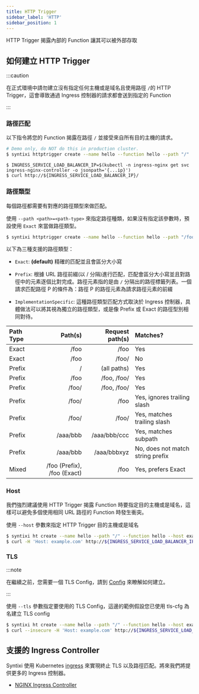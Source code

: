 ```yaml
---
title: HTTP Trigger
sidebar_label: 'HTTP'
sidebar_position: 1
---
```


HTTP Trigger 揭露內部的 Function 讓其可以被外部存取


## 如何建立 HTTP Trigger

:::caution

在正式環境中請勿建立沒有指定任何主機或是域名且使用路徑 `/`的 HTTP Trigger，這會導致通過 Ingress 控制器的請求都會送到指定的 Function



:::

### 路徑匹配

以下指令將您的 Function 揭露在路徑 `/` 並接受來自所有目的主機的請求。


```sh
# Demo only, do NOT do this in production cluster.
$ syntixi httptrigger create --name hello --function hello --path "/"
```

```
$ INGRESS_SERVICE_LOAD_BALANCER_IP=$(kubectl -n ingress-nginx get svc ingress-nginx-controller -o jsonpath='{...ip}')
$ curl http://${INGRESS_SERVICE_LOAD_BALANCER_IP}/
```

### 路徑類型

每個路徑都需要有對應的路徑類型來做匹配。


使用 `--path <path>=<path-type>` 來指定路徑種類，如果沒有指定該參數時，預設使用 `Exact` 來當做路徑類型。

```sh
$ syntixi httptrigger create --name hello --function hello --path "/foo/bar=Exact"
```

以下為三種支援的路徑類型：

* `Exact`: **(default)** 精確的匹配並且會區分大小寫

* `Prefix`: 根據 URL 路徑前綴(以 / 分隔)進行匹配，匹配會區分大小寫並且對路徑中的元素逐個比對完成。路徑元素指的是由 `/` 分隔出的路徑標籤列表。一個請求匹配路徑 P 的條件為：路徑 P 的路徑元素為請求路徑元素的前綴

* `ImplementationSpecific`: 這種路徑類型匹配方式取決於 Ingress 控制器，具體做法可以將其視為獨立的路徑類型，或是像 Prefix 或 Exact 的路徑型別相同對待。

Path Type     | Path(s)  | 	Request path(s) | Matches?
:-------------|---------:|-----------------:| :----
Exact         | /foo     |  /foo            | Yes
Exact         | /foo     |  /foo/           | No
Prefix        | /        |  (all paths)     | Yes
Prefix        | /foo     |  /foo, /foo/     | Yes
Prefix        | /foo/    |  /foo, /foo/     | Yes
Prefix        | /foo/    |  /foo            | Yes, ignores trailing slash
Prefix        | /foo/    |  /foo/           | Yes, matches trailing slash
Prefix	      | /aaa/bbb |  /aaa/bbb/ccc	| Yes, matches subpath
Prefix	      | /aaa/bbb |  /aaa/bbbxyz     | No, does not match string prefix
Mixed         | /foo (Prefix), /foo (Exact)	| /foo | Yes, prefers Exact

### Host

我們強烈建議使用 HTTP Trigger 揭露 Function 時要指定目的主機或是域名，這樣可以避免多個使用相同 URL 路徑的 Function 時發生衝突。


使用 `--host` 參數來指定 HTTP Trigger 目的主機或是域名


```sh
$ syntixi ht create --name hello --path "/" --function hello --host example.com
$ curl -H 'Host: example.com' http://${INGRESS_SERVICE_LOAD_BALANCER_IP}/
```

### TLS

:::note

在繼續之前，您需要一個 TLS Config，請到 [Config](../core/config.md#file) 來瞭解如何建立。

:::

使用 `--tls` 參數指定要使用的 TLS Config，這邊的範例假設您已使用 tls-cfg 為名建立 TLS config


```sh
$ syntixi ht create --name hello --path "/" --function hello --host example.com --tls tls-cfg
$ curl --insecure -H 'Host: example.com' http://${INGRESS_SERVICE_LOAD_BALANCER_IP}/
```

## 支援的 Ingress Controller

Syntixi 使用 Kubernetes [ingress](https://kubernetes.io/docs/concepts/services-networking/ingress/) 來實現終止 TLS 以及路徑匹配。將來我們將提供更多的 Ingress 控制器。

* [NGINX Ingress Controller](https://kubernetes.github.io/ingress-nginx/)
